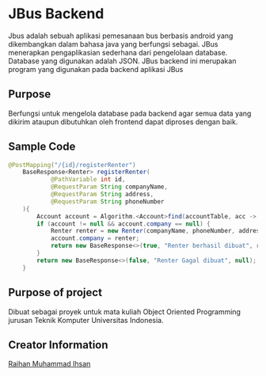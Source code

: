 # JBus Backend

Jbus adalah sebuah aplikasi pemesanaan bus berbasis android yang dikembangkan dalam bahasa java yang berfungsi sebagai. JBus menerapkan pengaplikasian sederhana dari pengelolaan database. Database yang digunakan adalah JSON. JBus backend ini merupakan program yang digunakan pada backend aplikasi JBus

## Purpose

Berfungsi untuk mengelola database pada backend agar semua data yang dikirim ataupun dibutuhkan oleh frontend dapat diproses dengan baik.


## Sample Code

```java
@PostMapping("/{id}/registerRenter")
    BaseResponse<Renter> registerRenter(
            @PathVariable int id,
            @RequestParam String companyName,
            @RequestParam String address,
            @RequestParam String phoneNumber
    ){
        Account account = Algorithm.<Account>find(accountTable, acc -> acc.id == id);
        if (account != null && account.company == null) {
            Renter renter = new Renter(companyName, phoneNumber, address);
            account.company = renter;
            return new BaseResponse<>(true, "Renter berhasil dibuat", renter);
        }
        return new BaseResponse<>(false, "Renter Gagal dibuat", null);
    }
```

## Purpose of project

Dibuat sebagai proyek untuk mata kuliah Object Oriented Programming jurusan Teknik Komputer Universitas Indonesia.


## Creator Information

[Raihan Muhammad Ihsan](https://www.linkedin.com/in/raihan-muhammad-ihsan-4b9480268/)
